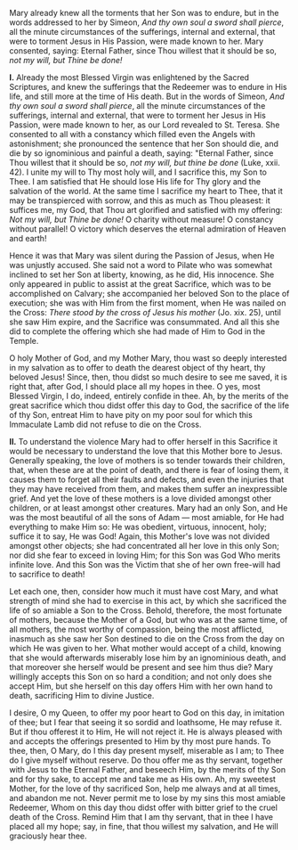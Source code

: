 
Mary already knew all the torments that her Son was to endure, but in the words addressed to her by Simeon, *And thy own soul a sword shall pierce*, all the minute circumstances of the sufferings, internal and external, that were to torment Jesus in His Passion, were made known to her. Mary consented, saying: Eternal Father, since Thou willest that it should be so, *not my will, but Thine be done!*

**I\.** Already the most Blessed Virgin was enlightened by the Sacred Scriptures, and knew the sufferings that the Redeemer was to endure in His life, and still more at the time of His death. But in the words of Simeon, *And thy own soul a sword shall pierce*, all the minute circumstances of the sufferings, internal and external, that were to torment her Jesus in His Passion, were made known to her, as our Lord revealed to St. Teresa. She consented to all with a constancy which filled even the Angels with astonishment; she pronounced the sentence that her Son should die, and die by so ignominious and painful a death, saying: \"Eternal Father, since Thou willest that it should be so, *not my will, but thine be done* (Luke, xxii. 42). I unite my will to Thy most holy will, and I sacrifice this, my Son to Thee. I am satisfied that He should lose His life for Thy glory and the salvation of the world. At the same time I sacrifice my heart to Thee, that it may be transpierced with sorrow, and this as much as Thou pleasest: it suffices me, my God, that Thou art glorified and satisfied with my offering: *Not my will, but Thine be done!* O charity without measure! O constancy without parallel! O victory which deserves the eternal admiration of Heaven and earth!

Hence it was that Mary was silent during the Passion of Jesus, when He was unjustly accused. She said not a word to Pilate who was somewhat inclined to set her Son at liberty, knowing, as he did, His innocence. She only appeared in public to assist at the great Sacrifice, which was to be accomplished on Calvary; she accompanied her beloved Son to the place of execution; she was with Him from the first moment, when He was nailed on the Cross: *There stood by the cross of Jesus his mother* (Jo. xix. 25), until she saw Him expire, and the Sacrifice was consummated. And all this she did to complete the offering which she had made of Him to God in the Temple.

O holy Mother of God, and my Mother Mary, thou wast so deeply interested in my salvation as to offer to death the dearest object of thy heart, thy beloved Jesus! Since, then, thou didst so much desire to see me saved, it is right that, after God, I should place all my hopes in thee. O yes, most Blessed Virgin, I do, indeed, entirely confide in thee. Ah, by the merits of the great sacrifice which thou didst offer this day to God, the sacrifice of the life of thy Son, entreat Him to have pity on my poor soul for which this Immaculate Lamb did not refuse to die on the Cross.

**II\.** To understand the violence Mary had to offer herself in this Sacrifice it would be necessary to understand the love that this Mother bore to Jesus. Generally speaking, the love of mothers is so tender towards their children, that, when these are at the point of death, and there is fear of losing them, it causes them to forget all their faults and defects, and even the injuries that they may have received from them, and makes them suffer an inexpressible grief. And yet the love of these mothers is a love divided amongst other children, or at least amongst other creatures. Mary had an only Son, and He was the most beautiful of all the sons of Adam — most amiable, for He had everything to make Him so: He was obedient, virtuous, innocent, holy; suffice it to say, He was God! Again, this Mother\'s love was not divided amongst other objects; she had concentrated all her love in this only Son; nor did she fear to exceed in loving Him; for this Son was God Who merits infinite love. And this Son was the Victim that she of her own free-will had to sacrifice to death!

Let each one, then, consider how much it must have cost Mary, and what strength of mind she had to exercise in this act, by which she sacrificed the life of so amiable a Son to the Cross. Behold, therefore, the most fortunate of mothers, because the Mother of a God, but who was at the same time, of all mothers, the most worthy of compassion, being the most afflicted, inasmuch as she saw her Son destined to die on the Cross from the day on which He was given to her. What mother would accept of a child, knowing that she would afterwards miserably lose him by an ignominious death, and that moreover she herself would be present and see him thus die? Mary willingly accepts this Son on so hard a condition; and not only does she accept Him, but she herself on this day offers Him with her own hand to death, sacrificing Him to divine Justice.

I desire, O my Queen, to offer my poor heart to God on this day, in imitation of thee; but I fear that seeing it so sordid and loathsome, He may refuse it. But if thou offerest it to Him, He will not reject it. He is always pleased with and accepts the offerings presented to Him by thy most pure hands. To thee, then, O Mary, do I this day present myself, miserable as I am; to Thee do I give myself without reserve. Do thou offer me as thy servant, together with Jesus to the Eternal Father, and beseech Him, by the merits of thy Son and for thy sake, to accept me and take me as His own. Ah, my sweetest Mother, for the love of thy sacrificed Son, help me always and at all times, and abandon me not. Never permit me to lose by my sins this most amiable Redeemer, Whom on this day thou didst offer with bitter grief to the cruel death of the Cross. Remind Him that I am thy servant, that in thee I have placed all my hope; say, in fine, that thou willest my salvation, and He will graciously hear thee.

